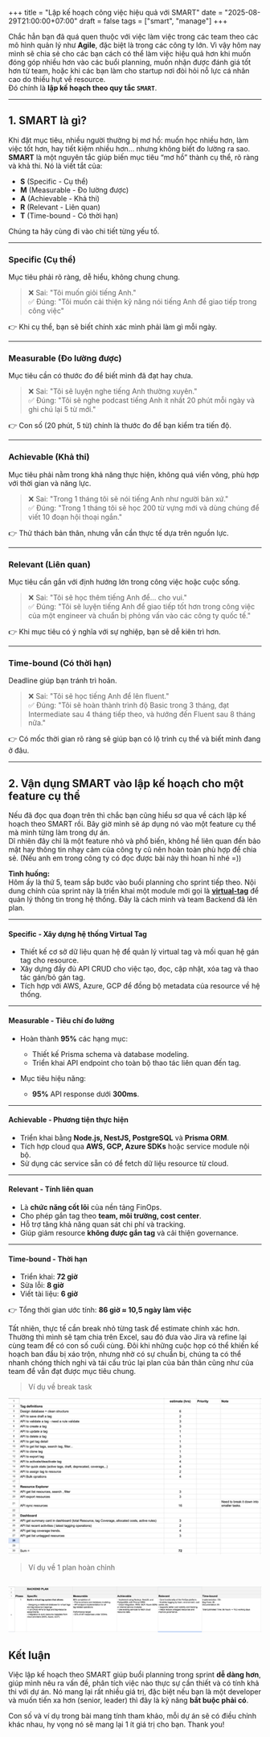 +++
title = "Lập kế hoạch công việc hiệu quả với SMART"
date = "2025-08-29T21:00:00+07:00"
draft = false
tags = ["smart", "manage"]
+++

Chắc hẳn bạn đã quá quen thuộc với việc làm việc trong các team theo các mô hình quản lý như **Agile**, đặc biệt là trong các công ty lớn. Vì vậy hôm nay mình sẽ chia sẻ cho các bạn cách có thể làm việc hiệu quả hơn khi muốn đóng góp nhiều hơn vào các buổi planning, muốn nhận được đánh giá tốt hơn từ team, hoặc khi các bạn làm cho startup nơi đòi hỏi nỗ lực cá nhân cao do thiếu hụt về resource.  
Đó chính là **lập kế hoạch theo quy tắc `SMART`**.

---

## 1. SMART là gì?

Khi đặt mục tiêu, nhiều người thường bị mơ hồ: muốn học nhiều hơn, làm việc tốt hơn, hay tiết kiệm nhiều hơn… nhưng không biết đo lường ra sao.  
**SMART** là một nguyên tắc giúp biến mục tiêu “mơ hồ” thành cụ thể, rõ ràng và khả thi. Nó là viết tắt của:  

- **S** (Specific - Cụ thể)  
- **M** (Measurable - Đo lường được)  
- **A** (Achievable - Khả thi)  
- **R** (Relevant - Liên quan)  
- **T** (Time-bound - Có thời hạn)  

Chúng ta hãy cùng đi vào chi tiết từng yếu tố.

---

### Specific (Cụ thể)

Mục tiêu phải rõ ràng, dễ hiểu, không chung chung.  
> ❌ Sai: "Tôi muốn giỏi tiếng Anh."  
> ✅ Đúng: "Tôi muốn cải thiện kỹ năng nói tiếng Anh để giao tiếp trong công việc"  

👉 Khi cụ thể, bạn sẽ biết chính xác mình phải làm gì mỗi ngày.

---

### Measurable (Đo lường được)

Mục tiêu cần có thước đo để biết mình đã đạt hay chưa.  

> ❌ Sai: "Tôi sẽ luyện nghe tiếng Anh thường xuyên."  
> ✅ Đúng: "Tôi sẽ nghe podcast tiếng Anh ít nhất 20 phút mỗi ngày và ghi chú lại 5 từ mới."  

👉 Con số (20 phút, 5 từ) chính là thước đo để bạn kiểm tra tiến độ.

---

### Achievable (Khả thi)

Mục tiêu phải nằm trong khả năng thực hiện, không quá viển vông, phù hợp với thời gian và năng lực.  

> ❌ Sai: "Trong 1 tháng tôi sẽ nói tiếng Anh như người bản xứ."  
> ✅ Đúng: "Trong 1 tháng tôi sẽ học 200 từ vựng mới và dùng chúng để viết 10 đoạn hội thoại ngắn."  

👉 Thử thách bản thân, nhưng vẫn cần thực tế dựa trên nguồn lực.

---

### Relevant (Liên quan)

Mục tiêu cần gắn với định hướng lớn trong công việc hoặc cuộc sống.  

> ❌ Sai: "Tôi sẽ học thêm tiếng Anh để… cho vui."  
> ✅ Đúng: "Tôi sẽ luyện tiếng Anh để giao tiếp tốt hơn trong công việc của một engineer và chuẩn bị phỏng vấn vào các công ty quốc tế."  

👉 Khi mục tiêu có ý nghĩa với sự nghiệp, bạn sẽ dễ kiên trì hơn.

---

### Time-bound (Có thời hạn)

Deadline giúp bạn tránh trì hoãn.  

> ❌ Sai: "Tôi sẽ học tiếng Anh để lên fluent."  
> ✅ Đúng: "Tôi sẽ hoàn thành trình độ Basic trong 3 tháng, đạt Intermediate sau 4 tháng tiếp theo, và hướng đến Fluent sau 8 tháng nữa."  

👉 Có mốc thời gian rõ ràng sẽ giúp bạn có lộ trình cụ thể và biết mình đang ở đâu.

---

## 2. Vận dụng SMART vào lập kế hoạch cho một feature cụ thể

Nếu đã đọc qua đoạn trên thì chắc bạn cũng hiểu sơ qua về cách lập kế hoạch theo SMART rồi. Bây giờ mình sẽ áp dụng nó vào một feature cụ thể mà mình từng làm trong dự án.  
Dĩ nhiên đây chỉ là một feature nhỏ và phổ biến, không hề liên quan đến bảo mật hay thông tin nhạy cảm của công ty cũ nên hoàn toàn phù hợp để chia sẻ. (Nếu anh em trong công ty có đọc được bài này thì hoan hỉ nhé =))  

**Tình huống:**  
Hôm ấy là thứ 5, team sắp bước vào buổi planning cho sprint tiếp theo. Nội dung chính của sprint này là triển khai một module mới gọi là **[virtual-tag](../virtual-tag-in-finops)** để quản lý thông tin trong hệ thống. Đây là cách mình và team Backend đã lên plan.

---

#### Specific - Xây dựng hệ thống Virtual Tag

- Thiết kế cơ sở dữ liệu quan hệ để quản lý virtual tag và mối quan hệ gán tag cho resource.  
- Xây dựng đầy đủ API CRUD cho việc tạo, đọc, cập nhật, xóa tag và thao tác gán/bỏ gán tag.  
- Tích hợp với AWS, Azure, GCP để đồng bộ metadata của resource về hệ thống.  

---

#### Measurable - Tiêu chí đo lường

- Hoàn thành **95%** các hạng mục:  
  - Thiết kế Prisma schema và database modeling.  
  - Triển khai API endpoint cho toàn bộ thao tác liên quan đến tag.  

- Mục tiêu hiệu năng:  
  - **95%** API response dưới **300ms**.  

---

#### Achievable - Phương tiện thực hiện

- Triển khai bằng **Node.js, NestJS, PostgreSQL** và **Prisma ORM**.  
- Tích hợp cloud qua **AWS, GCP, Azure SDKs** hoặc service module nội bộ.  
- Sử dụng các service sẵn có để fetch dữ liệu resource từ cloud.  

---

#### Relevant - Tính liên quan

- Là **chức năng cốt lõi** của nền tảng FinOps.  
- Cho phép gắn tag theo **team, môi trường, cost center**.  
- Hỗ trợ tăng khả năng quan sát chi phí và tracking.  
- Giúp giảm resource **không được gắn tag** và cải thiện governance.  

---

#### Time-bound - Thời hạn

- Triển khai: **72 giờ**  
- Sửa lỗi: **8 giờ**  
- Viết tài liệu: **6 giờ**  

👉 Tổng thời gian ước tính: **86 giờ ≈ 10,5 ngày làm việc**  

Tất nhiên, thực tế cần break nhỏ từng task để estimate chính xác hơn. Thường thì mình sẽ tạm chia trên Excel, sau đó đưa vào Jira và refine lại cùng team để có con số cuối cùng. Đôi khi những cuộc họp có thể khiến kế hoạch ban đầu bị xáo trộn, nhưng nhờ có sự chuẩn bị, chúng ta có thể nhanh chóng thích nghi và tái cấu trúc lại plan của bản thân cũng như của team để vẫn đạt được mục tiêu chung.

> Ví dụ về break task

![Example break tasks](smart-task-sample.png) 

> Ví dụ về 1 plan hoàn chỉnh

![smart-full-example](smart-example.png)
---

## Kết luận

Việc lập kế hoạch theo SMART giúp buổi planning trong sprint **dễ dàng hơn**, giúp mình nêu ra vấn đề, phân tích việc nào thực sự cần thiết và có tính khả thi với dự án. Nó mang lại rất nhiều giá trị, đặc biệt nếu bạn là một developer và muốn tiến xa hơn (senior, leader) thì đây là kỹ năng **bắt buộc phải có**.

Con số và ví dụ trong bài mang tính tham khảo, mỗi dự án sẽ có điều chỉnh khác nhau, hy vọng nó sẽ mang lại 1 ít giá trị cho bạn. Thank you!
